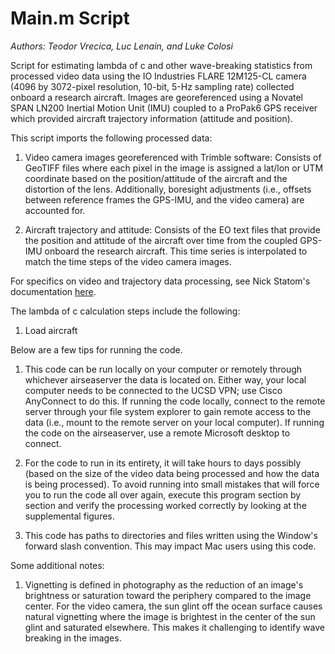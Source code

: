 # Main.m Script
*Authors: Teodor Vrecica, Luc Lenain, and Luke Colosi*

Script for estimating lambda of c and other wave-breaking statistics 
from processed video data using the IO Industries FLARE 12M125-CL
camera (4096 by 3072-pixel resolution, 10-bit, 5-Hz sampling rate) 
collected onboard a research aircraft. Images are georeferenced using a 
Novatel SPAN LN200 Inertial Motion Unit (IMU) coupled to a ProPak6 GPS
receiver which provided aircraft trajectory information 
(attitude and position).

This script imports the following processed data: 

1. Video camera images georeferenced with Trimble software: Consists of GeoTIFF files where each pixel in the image is assigned a lat/lon or UTM coordinate based on the position/attitude of the aircraft and the distortion of the lens. Additionally, boresight adjustments (i.e., offsets between reference frames the GPS-IMU, and the video camera) are accounted for. 

2. Aircraft trajectory and attitude: Consists of the EO text files that provide the position and attitude of the aircraft over time from the coupled GPS-IMU onboard the research aircraft. This time series is interpolated to match the time steps of the video camera images.  

For specifics on video and trajectory data processing, see Nick Statom's
documentation [here](https://docs.google.com/document/d/1qbaBH98IW1tJrMfxC6TKL-jQIcMPm7KK_KRrxk3rBb0/edit).

The lambda of c calculation steps include the following: 

1. Load aircraft 

Below are a few tips for running the code. 

1. This code can be run locally on your computer or remotely through whichever airseaserver the data is located on. Either way, your local computer needs to be connected to the UCSD VPN; use Cisco AnyConnect to do this. If running the code locally, connect to the remote server  through your file system explorer to gain remote access to the data (i.e., mount to the remote server on your local computer). If running the code on the airseaserver, use a remote Microsoft desktop to connect.     

2. For the code to run in its entirety, it will take hours to days possibly (based on the size of the video data being processed and how the data is being processed). To avoid running into small mistakes that will force you to run the code all over again, execute this program section by section and verify the processing worked correctly by looking at the supplemental figures. 

3. This code has paths to directories and files written using the Window's forward slash convention. This may impact Mac users using this code. 

Some additional notes: 

1. Vignetting is defined in photography as the reduction of an image's brightness or saturation toward the periphery compared to the image center. For the video camera, the sun glint off the ocean surface causes natural vignetting where the image is brightest in the center of the sun glint and saturated elsewhere. This makes it challenging to identify wave breaking in the images.
